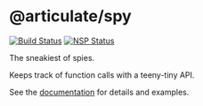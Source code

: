 # @articulate/spy
[![Build Status](https://travis-ci.org/articulate/spy.svg?branch=master)](https://travis-ci.org/articulate/spy)
[![NSP Status](https://nodesecurity.io/orgs/articulate/projects/d7c257e0-c84d-4647-91f6-33167789a0df/badge)](https://nodesecurity.io/orgs/articulate/projects/d7c257e0-c84d-4647-91f6-33167789a0df)

The sneakiest of spies.

Keeps track of function calls with a teeny-tiny API.

See the [documentation](https://github.com/articulate/spy/blob/master/API.md) for details and examples.
